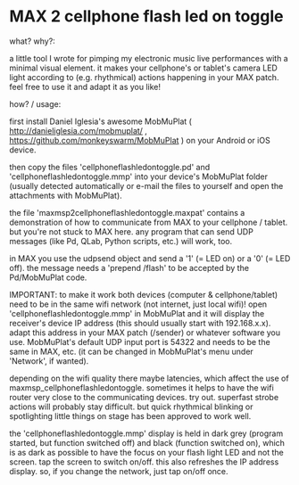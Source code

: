 # MAX 2 cellphone flash led on toggle


what? why?:

a little tool I wrote for pimping my electronic music live performances with a minimal visual element. it makes your cellphone's or tablet's camera LED light according to (e.g. rhythmical) actions happening in your MAX patch. feel free to use it and adapt it as you like!


how? / usage:

first install Daniel Iglesia's awesome MobMuPlat ( http://danieliglesia.com/mobmuplat/ , https://github.com/monkeyswarm/MobMuPlat ) on your Android or iOS device.

then copy the files 'cellphoneflashledontoggle.pd' and 'cellphoneflashledontoggle.mmp' into your device's MobMuPlat folder (usually detected automatically or e-mail the files to yourself and open the attachments with MobMuPlat).

the file 'maxmsp2cellphoneflashledontoggle.maxpat' contains a demonstration of how to communicate from MAX to your cellphone / tablet. but you're not stuck to MAX here. any program that can send UDP messages (like Pd, QLab, Python scripts, etc.) will work, too.

in MAX you use the udpsend object and send a '1' (= LED on) or a '0' (= LED off). the message needs a 'prepend /flash' to be accepted by the Pd/MobMuPlat code.

IMPORTANT: to make it work both devices (computer & cellphone/tablet) need to be in the same wifi network (not internet, just local wifi)! open 'cellphoneflashledontoggle.mmp' in MobMuPlat and it will display the receiver's device IP address (this should usually start with 192.168.x.x). adapt this address in your MAX patch (/sender) or whatever software you use. MobMuPlat's default UDP input port is 54322 and needs to be the same in MAX, etc. (it can be changed in MobMuPlat's menu under 'Network', if wanted).

depending on the wifi quality there maybe latencies, which affect the use of maxmsp_cellphoneflashledontoggle. sometimes it helps to have the wifi router very close to the communicating devices. try out. superfast strobe actions will probably stay difficult. but quick rhythmical blinking or spotlighting little things on stage has been approved to work well.

the 'cellphoneflashledontoggle.mmp' display is held in dark grey (program started, but function switched off) and black (function switched on), which is as dark as possible to have the focus on your flash light LED and not the screen. tap the screen to switch on/off. this also refreshes the IP address display. so, if you change the network, just tap on/off once.
